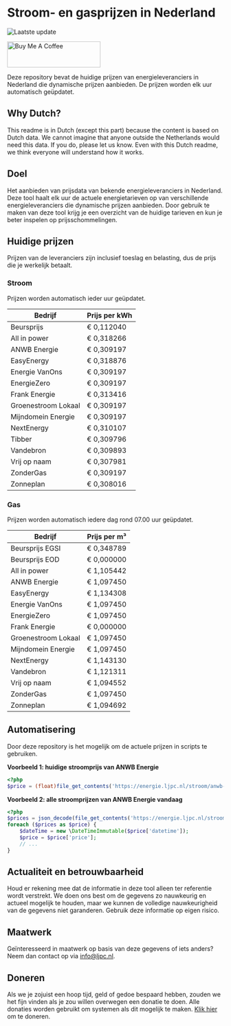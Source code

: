 # Stroom- en gasprijzen in Nederland

![Laatste update](https://img.shields.io/badge/laatste%20update-2023--09--01%2006%3A00%20CET-brightgreen)

<a href="https://www.buymeacoffee.com/Lars-" target="_blank"><img src="https://cdn.buymeacoffee.com/buttons/v2/default-orange.png" alt="Buy Me A Coffee" height="60" style="height: 60px !important;width: 217px !important;" ></a>

Deze repository bevat de huidige prijzen van energieleveranciers in Nederland die dynamische prijzen aanbieden. De prijzen worden elk uur automatisch geüpdatet.

## Why Dutch?

This readme is in Dutch (except this part) because the content is based on Dutch data. We cannot imagine that anyone outside the Netherlands would need this data. If you do, please let us know. Even with this Dutch readme, we think
everyone will understand how it works.

## Doel

Het aanbieden van prijsdata van bekende energieleveranciers in Nederland. Deze tool haalt elk uur de actuele energietarieven op van verschillende energieleveranciers die dynamische prijzen aanbieden. Door gebruik te maken van deze tool
krijg je een overzicht van de huidige tarieven en kun je beter inspelen op prijsschommelingen.

## Huidige prijzen

Prijzen van de leveranciers zijn inclusief toeslag en belasting, dus de prijs die je werkelijk betaalt.

### Stroom

Prijzen worden automatisch ieder uur geüpdatet.

 Bedrijf | Prijs per kWh 
---------|---------------
Beursprijs | € 0,112040
All in power | € 0,318266
ANWB Energie | € 0,309197
EasyEnergy | € 0,318876
Energie VanOns | € 0,309197
EnergieZero | € 0,309197
Frank Energie | € 0,313416
Groenestroom Lokaal | € 0,309197
Mijndomein Energie | € 0,309197
NextEnergy | € 0,310107
Tibber | € 0,309796
Vandebron | € 0,309893
Vrij op naam | € 0,307981
ZonderGas | € 0,309197
Zonneplan | € 0,308016


### Gas

Prijzen worden automatisch iedere dag rond 07.00 uur geüpdatet.

 Bedrijf | Prijs per m³ 
---------|--------------
Beursprijs EGSI | € 0,348789
Beursprijs EOD | € 0,000000
All in power | € 1,105442
ANWB Energie | € 1,097450
EasyEnergy | € 1,134308
Energie VanOns | € 1,097450
EnergieZero | € 1,097450
Frank Energie | € 0,000000
Groenestroom Lokaal | € 1,097450
Mijndomein Energie | € 1,097450
NextEnergy | € 1,143130
Vandebron | € 1,121311
Vrij op naam | € 1,094552
ZonderGas | € 1,097450
Zonneplan | € 1,094692


## Automatisering

Door deze repository is het mogelijk om de actuele prijzen in scripts te gebruiken.

**Voorbeeld 1: huidige stroomprijs van ANWB Energie**

```php
<?php
$price = (float)file_get_contents('https://energie.ljpc.nl/stroom/anwb-energie-nu.txt');

```

**Voorbeeld 2: alle stroomprijzen van ANWB Energie vandaag**

```php
<?php
$prices = json_decode(file_get_contents('https://energie.ljpc.nl/stroom/all-in-power-vandaag.json'),true);
foreach ($prices as $price) {
    $dateTime = new \DateTimeImmutable($price['datetime']);
    $price = $price['price'];
    // ...
}
```

## Actualiteit en betrouwbaarheid

Houd er rekening mee dat de informatie in deze tool alleen ter referentie wordt verstrekt. We doen ons best om de gegevens zo nauwkeurig en actueel mogelijk te houden, maar we kunnen de volledige nauwkeurigheid van de gegevens niet
garanderen. Gebruik deze informatie op eigen risico.

## Maatwerk

Geïnteresseerd in maatwerk op basis van deze gegevens of iets anders? Neem dan contact op
via [info@ljpc.nl](mailto:info@ljpc.nl?subject=Energie%20prijzen).

## Doneren

Als we je zojuist een hoop tijd, geld of gedoe bespaard hebben, zouden we het fijn vinden als je zou willen overwegen een
donatie te doen. Alle donaties worden gebruikt om systemen als dit mogelijk te
maken. [Klik hier](https://www.buymeacoffee.com/Lars-) om te doneren.
